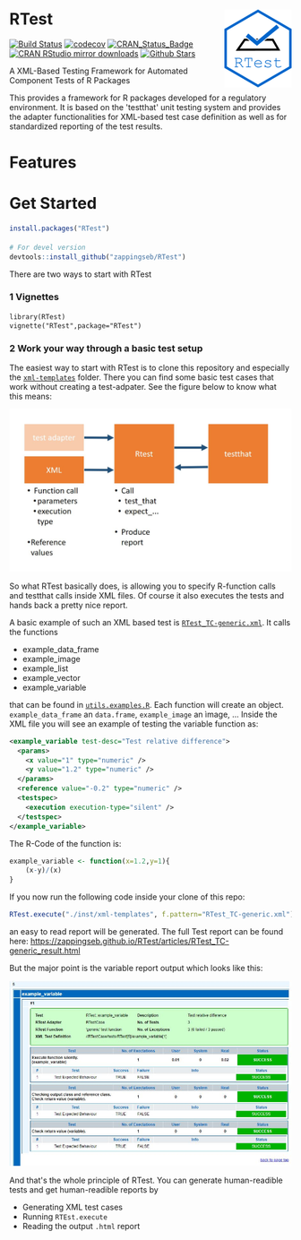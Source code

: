 # RTest <img src="inst/images/RTest.png" align="right" />

[![Build Status](https://travis-ci.org/zappingseb/RTest.svg?branch=master)](https://travis-ci.org/zappingseb/RTest)
[![codecov](https://codecov.io/gh/zappingseb/RTest/branch/master/graph/badge.svg)](https://codecov.io/gh/zappingseb/RTest)
[![CRAN_Status_Badge](http://www.r-pkg.org/badges/version/RTest)](https://cran.r-project.org/package=RTest)
[![CRAN RStudio mirror downloads](http://cranlogs.r-pkg.org/badges/RTest)](https://cran.r-project.org/package=RTest)
[![Github Stars](https://img.shields.io/github/stars/zappingseb/RTest.svg?style=social&label=Github)](https://github.com/zappingseb/RTest)

A XML-Based Testing Framework for Automated Component Tests of R Packages

This provides a framework for R packages developed for a regulatory environment. It is based on the 'testthat' unit testing system and provides the adapter functionalities for XML-based test case definition as well as for standardized reporting of the test results.

# Features #



# Get Started #

```r
install.packages("RTest")

# For devel version
devtools::install_github("zappingseb/RTest")
```

There are two ways to start with RTest

### 1 Vignettes

```
library(RTest)
vignette("RTest",package="RTest")
```

### 2 Work your way through a basic test setup

The easiest way to start with RTest is to clone this repository and especially the [`xml-templates`](https://github.com/zappingseb/RTest/tree/master/inst/xml-templates) folder. There you can find some basic test cases that work without creating a test-adpater. See the figure below to know what this means:

![RTest general principle](vignettes/general_principle.jpg)

So what RTest basically does, is allowing you to specify R-function calls and testthat calls inside XML files. Of course it
also executes the tests and hands back a pretty nice report.

A basic example of such an XML based test is [`RTest_TC-generic.xml`](https://github.com/zappingseb/RTest/blob/master/inst/xml-templates/RTest_TC-generic.xml). It calls the functions

* example_data_frame 
* example_image 
* example_list
* example_vector 
* example_variable

that can be found in [`utils.examples.R`](https://github.com/zappingseb/RTest/blob/master/R/utils.examples.R). Each function
will create an object. `example_data_frame` an `data.frame`, `example_image` an ìmage, ... Inside the XML file you will see an example of testing the variable function as:

```xml
<example_variable test-desc="Test relative difference">
  <params>
    <x value="1" type="numeric" />
    <y value="1.2" type="numeric" />
  </params>
  <reference value="-0.2" type="numeric" />
  <testspec>
    <execution execution-type="silent" />
  </testspec>
</example_variable>
```

The R-Code of the function is:

```r
example_variable <- function(x=1.2,y=1){
	(x-y)/(x)
}
```

If you now run the following code inside your clone of this repo:

```r
RTest.execute("./inst/xml-templates", f.pattern="RTest_TC-generic.xml")
```

an easy to read report will be generated. The full Test report can be found here: https://zappingseb.github.io/RTest/articles/RTest_TC-generic_result.html

But the major point is the variable report output which looks like this:

![Variable test report example](vignettes/example_variable.jpg)

And that's the whole principle of RTest. You can generate human-readible tests and get human-readible reports by

* Generating XML test cases
* Running `RTEst.execute`
* Reading the output `.html` report

